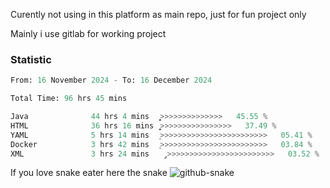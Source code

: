 Curently not using in this platform as main repo, just for fun project only

Mainly i use gitlab for working project

### Statistic
<!--START_SECTION:waka-->

```python
From: 16 November 2024 - To: 16 December 2024

Total Time: 96 hrs 45 mins

Java              44 hrs 4 mins   ͎͎͎͎͎͎͎͎͎͎͎>>>>>>>>>>>>>>   45.55 %
HTML              36 hrs 16 mins  ͎͎͎͎͎͎͎͎͎>>>>>>>>>>>>>>>>   37.49 %
YAML              5 hrs 14 mins   ͎>>>>>>>>>>>>>>>>>>>>>>>>   05.41 %
Docker            3 hrs 42 mins   ͎>>>>>>>>>>>>>>>>>>>>>>>>   03.84 %
XML               3 hrs 24 mins   ̡>>>>>>>>>>>>>>>>>>>>>>>>   03.52 %
```

<!--END_SECTION:waka-->

If you love snake eater here the snake 
<picture>
  <source media="(prefers-color-scheme: dark)" srcset="https://github.com/pradana4648/pradana4648/blob/c0566a83ca6ea5f2e46bab00e717c4c82b4b5c4c/github-contribution-grid-snake-dark.svg" />
  <source media="(prefers-color-scheme: light)" srcset="https://github.com/pradana4648/pradana4648/blob/c0566a83ca6ea5f2e46bab00e717c4c82b4b5c4c/github-contribution-grid-snake.svg" />
  <img alt="github-snake" src="https://github.com/pradana4648/pradana4648/blob/c0566a83ca6ea5f2e46bab00e717c4c82b4b5c4c/github-contribution-grid-snake.svg" />
</picture>
